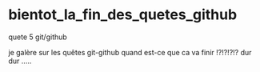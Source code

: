 # bientot_la_fin_des_quetes_github
quete 5 git/github

je galère sur les quêtes git-github
quand est-ce que ca va finir !?!?!?!?
dur dur .....
